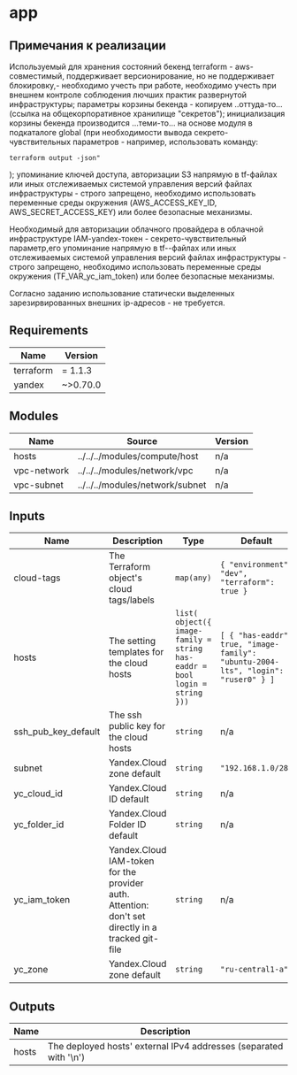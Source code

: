 # app

## Примечания к реализации

Используемый для хранения состояний бекенд terraform - aws-совместимый,
поддерживает версионирование, но не поддерживает блокировку,- необходимо учесть при работе,
необходимо учесть при внешнем контроле соблюдения лючших практик развернутой инфраструктуры;
параметры корзины бекенда - копируем ..оттуда-то... (ссылка на общекорпоративное хранилище "секретов");
инициализация корзины бекенда производится ...теми-то... на основе модуля в подкаталоге global
(при необходимости вывода секрето-чувствительных параметров - например, использовать команду:
```
terraform output -json"
```
);
упоминание ключей доступа, авторизации S3 напрямую в tf-файлах или иных отслеживаемых системой управления
версий файлах инфраструктуры - строго запрещено,
необходимо использовать переменные среды окружения (AWS_ACCESS_KEY_ID, AWS_SECRET_ACCESS_KEY) 
или более безопасные механизмы.

Необходимый для авторизации облачного провайдера в облачной инфраструктуре IAM-yandex-токен -
секрето-чувствительный параметр,его упоминание напрямую в tf--файлах или иных отслеживаемых системой управления
версий файлах инфраструктуры - строго запрещено,
необходимо использовать переменные среды окружения (TF_VAR_yc_iam_token)
или более безопасные механизмы.

Согласно заданию использование статически выделенных зарезирвированных внешних ip-адресов - не требуется.



<!-- BEGINNING OF PRE-COMMIT-TERRAFORM DOCS HOOK -->
## Requirements

| Name | Version |
|------|---------|
| terraform | = 1.1.3 |
| yandex | ~>0.70.0 |

## Modules

| Name | Source | Version |
|------|--------|---------|
| hosts | ../../../modules/compute/host | n/a |
| vpc-network | ../../../modules/network/vpc | n/a |
| vpc-subnet | ../../../modules/network/subnet | n/a |

## Inputs

| Name | Description | Type | Default | Required |
|------|-------------|------|---------|:--------:|
| cloud-tags | The Terraform object's cloud tags/labels | `map(any)` | ```{ "environment": "dev", "terraform": true }``` | no |
| hosts | The setting templates for the cloud hosts | ```list( object({ image-family = string has-eaddr = bool login = string }))``` | ```[ { "has-eaddr": true, "image-family": "ubuntu-2004-lts", "login": "ruser0" } ]``` | no |
| ssh\_pub\_key\_default | The ssh public key for the cloud hosts | `string` | n/a | yes |
| subnet | Yandex.Cloud zone default | `string` | `"192.168.1.0/28"` | no |
| yc\_cloud\_id | Yandex.Cloud ID default | `string` | n/a | yes |
| yc\_folder\_id | Yandex.Cloud Folder ID default | `string` | n/a | yes |
| yc\_iam\_token | Yandex.Cloud IAM-token for the provider auth. Attention: don't set directly in a tracked git-file | `string` | n/a | yes |
| yc\_zone | Yandex.Cloud zone default | `string` | `"ru-central1-a"` | no |

## Outputs

| Name | Description |
|------|-------------|
| hosts | The deployed hosts' external IPv4 addresses (separated with '\n') |
<!-- END OF PRE-COMMIT-TERRAFORM DOCS HOOK -->
